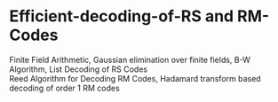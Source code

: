 # Efficient-decoding-of-RS and RM-Codes
Finite Field Arithmetic, Gaussian elimination over finite fields, B-W Algorithm, List Decoding of RS Codes  
Reed Algorithm for Decoding RM Codes, Hadamard transform based decoding of order 1 RM codes 
